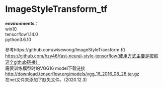 # ImageStyleTransform_tf
<b>environments</b>：</br>
win10</br>
tensorflow1.14.0</br> 
python3.6.10</br>

参考https://github.com/wisewong/ImageStyleTransform 和 https://github.com/hzy46/fast-neural-style-tensorflow(使用方式主要是按照这个github链接） </br>
需要训练模型时的VGG16 model下载链接 http://download.tensorflow.org/models/vgg_16_2016_08_28.tar.gz </br>
在net文件夹添加了缺失文件。(2020.12.3)


